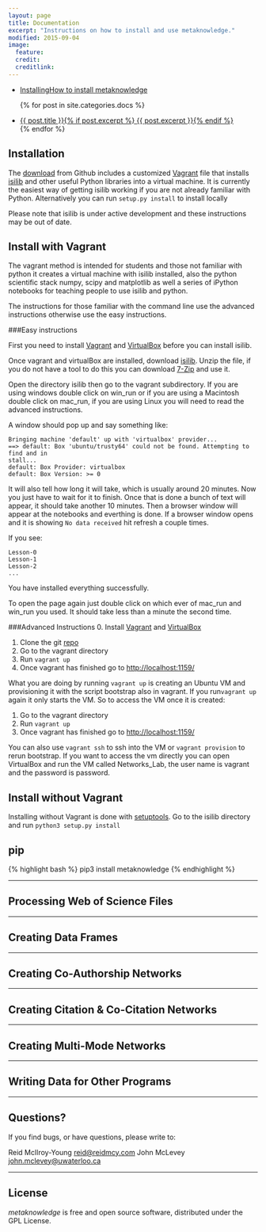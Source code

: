 ```yaml
---
layout: page
title: Documentation
excerpt: "Instructions on how to install and use metaknowledge."
modified: 2015-09-04
image:
  feature:
  credit:
  creditlink:
---
```



<ul class="post-list">
   <li><article><a href="#Installing">Installing<span class="excerpt">How to install metaknowledge</span></a></article></li>

{% for post in site.categories.docs %}
  <li><article><a href="{{ site.baseurl }}{{ post.url }}">{{ post.title }}{% if post.excerpt %} <span class="excerpt">{{ post.excerpt }}</span>{% endif %}</a></article></li>
{% endfor %}



</ul>


<a name="Installing"></a>

## Installation

The [download](https://github.com/networks-lab/isilib) from Github includes a customized [Vagrant](https://www.vagrantup.com) file that installs [isilib](https://github.com/networks-lab/isilib/archive/master.zip) and other useful Python libraries into a virtual machine. It is currently the easiest way of getting isilib working if you are not already familiar with Python. Alternatively you can run `setup.py install` to install locally

Please note that isilib is under active development and these instructions may be out of date.

## Install with Vagrant

The vagrant method is intended for students and those not familiar with python it creates a virtual machine with isilib installed, also the python scientific stack numpy, scipy and matplotlib as well a series of iPython notebooks for teaching people to use isilib and python.

The instructions for those familiar with the command line use the advanced instructions otherwise use the easy instructions.

###Easy instructions

First you need to install [Vagrant](https://www.vagrantup.com/downloads.html) and [VirtualBox](https://www.virtualbox.org/wiki/Downloads) before you can install isilib.

Once vagrant and virtualBox are installed, download [isilib](https://github.com/networks-lab/isilib/archive/master.zip). Unzip the file, if you do not have a tool to do this you can download [7-Zip](http://www.7-zip.org/) and use it.

Open the directory isilib then go to the vagrant subdirectory. If you are using windows double click on win\_run or if you are using a Macintosh double click on mac\_run, if you are using Linux you will need to read the advanced instructions.

A window should pop up and say something like:


    Bringing machine 'default' up with 'virtualbox' provider...
    ==> default: Box 'ubuntu/trusty64' could not be found. Attempting to find and in
    stall...
    default: Box Provider: virtualbox
    default: Box Version: >= 0

It will also tell how long it will take, which is usually around 20 minutes. Now you just have to wait for it to finish. Once that is done a bunch of text will appear, it should take another 10 minutes. Then a browser window will appear at the notebooks and everthing is done. If a browser window opens and it is showing `No data received` hit refresh a couple times.

If you see:

    Lesson-0
    Lesson-1
    Lesson-2
    ...

You have installed everything successfully.

To open the page again just double click on which ever of mac\_run and win\_run you used. It should take less than a minute the second time.

###Advanced Instructions
0. Install [Vagrant](https://www.vagrantup.com/downloads.html) and [VirtualBox](https://www.virtualbox.org/wiki/Downloads)
1. Clone the git [repo](https://github.com/networks-lab/isilib.git)
2. Go to the vagrant directory
3. Run `vagrant up`
4. Once vagrant has finished go to [http://localhost:1159/](http://localhost:1159/)

What you are doing by running `vagrant up` is creating an Ubuntu VM and provisioning it with the script bootstrap also in vagrant. If you run`vagrant up` again it only starts the VM. So to access the VM once it is created:

1. Go to the vagrant directory
2. Run `vagrant up`
3. Once vagrant has finished go to [http://localhost:1159/](http://localhost:1159/)

You can also use `vagrant ssh` to ssh into the VM or `vagrant provision` to rerun bootstrap. If you want to access the vm directly you can open VirtualBox and run the VM called Networks_Lab, the user name is vagrant and the password is password.

## Install without Vagrant

Installing without Vagrant is done with [setuptools](https://pypi.python.org/pypi/setuptools). Go to the isilib directory and run `python3 setup.py install`


## pip

{% highlight bash %}
pip3 install metaknowledge
{% endhighlight %}


---

## Processing Web of Science Files


---

## Creating Data Frames


---

## Creating Co-Authorship Networks


---

## Creating Citation & Co-Citation Networks


---

## Creating Multi-Mode Networks


---

## Writing Data for Other Programs


---

## Questions?

If you find bugs, or have questions, please write to:

Reid McIlroy-Young <reid@reidmcy.com>
John McLevey <john.mclevey@uwaterloo.ca>

---

## License

*metaknowledge* is free and open source software, distributed under the GPL License.
